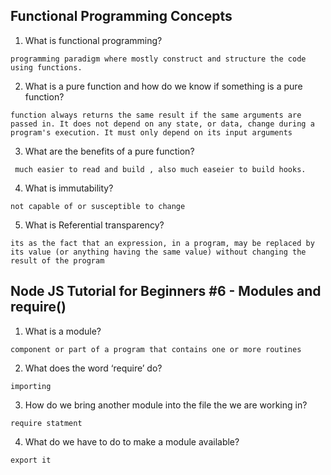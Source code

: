 ## Functional Programming Concepts
1. What is functional programming?

`programming paradigm where mostly construct and structure the code using functions.`

2. What is a pure function and how do we know if something is a pure function?

`function always returns the same result if the same arguments are passed in. It does not depend on any state, or data, change during a program's execution. It must only depend on its input arguments`

3. What are the benefits of a pure function?

` much easier to read and build , also much easeier to build hooks.`

4. What is immutability?

`not capable of or susceptible to change`

5. What is Referential transparency?

`its as the fact that an expression, in a program, may be replaced by its value (or anything having the same value) without changing the result of the program`


## Node JS Tutorial for Beginners #6 - Modules and require()

1. What is a module?

`component or part of a program that contains one or more routines`

2. What does the word ‘require’ do?

`importing`

3. How do we bring another module into the file the we are working in?

`require statment`

4. What do we have to do to make a module available?

`export it `
